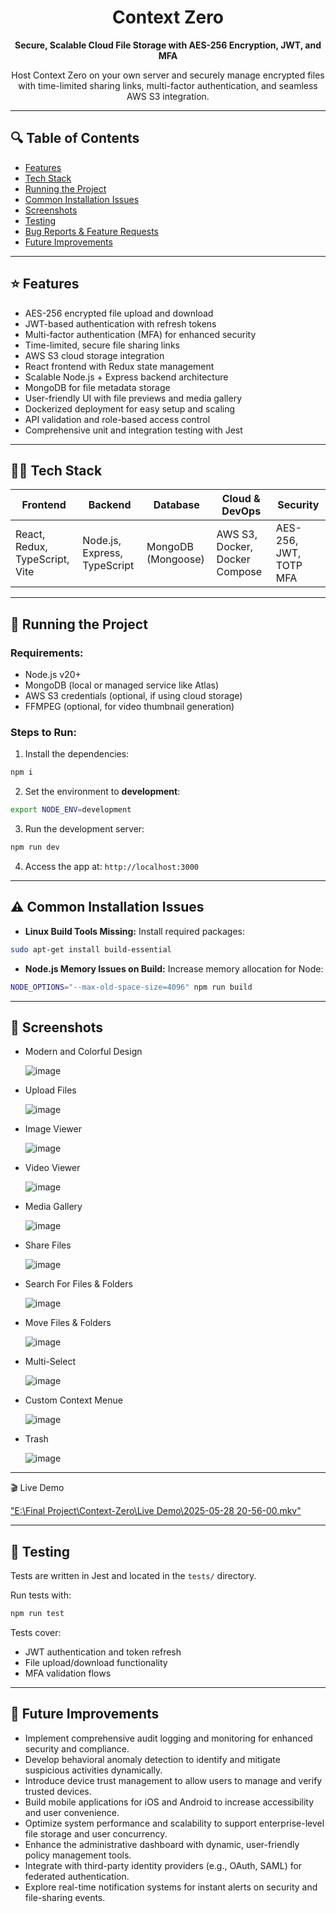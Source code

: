 <div align="center">

</div>

<div align="center">

# Context Zero

<strong>Secure, Scalable Cloud File Storage with AES-256 Encryption, JWT, and MFA</strong>

<p>Host Context Zero on your own server and securely manage encrypted files with time-limited sharing links, multi-factor authentication, and seamless AWS S3 integration.</p>



</div>

---

## 🔍 Table of Contents

- [Features](#features)  
- [Tech Stack](#tech-stack)  
- [Running the Project](#running-the-project)  
- [Common Installation Issues](#common-installation-issues)  
- [Screenshots](#screenshots)  
- [Testing](#testing)  
- [Bug Reports & Feature Requests](#bug-reports--feature-requests)  
- [Future Improvements](#known-issues--future-improvements)  

---

## ⭐️ Features

- AES-256 encrypted file upload and download  
- JWT-based authentication with refresh tokens  
- Multi-factor authentication (MFA) for enhanced security  
- Time-limited, secure file sharing links  
- AWS S3 cloud storage integration  
- React frontend with Redux state management  
- Scalable Node.js + Express backend architecture  
- MongoDB for file metadata storage  
- User-friendly UI with file previews and media gallery  
- Dockerized deployment for easy setup and scaling  
- API validation and role-based access control  
- Comprehensive unit and integration testing with Jest  

---

## 👨‍🔬 Tech Stack

| Frontend                    | Backend                   | Database     | Cloud & DevOps         | Security               |
|-----------------------------|---------------------------|--------------|------------------------|------------------------|
| React, Redux, TypeScript, Vite | Node.js, Express, TypeScript | MongoDB (Mongoose) | AWS S3, Docker, Docker Compose | AES-256, JWT, TOTP MFA |

---

## 🏃 Running the Project

### Requirements:
- Node.js v20+  
- MongoDB (local or managed service like Atlas)  
- AWS S3 credentials (optional, if using cloud storage)  
- FFMPEG (optional, for video thumbnail generation)

### Steps to Run:

1. Install the dependencies:

```bash
npm i
```

2. Set the environment to **development**:

```bash
export NODE_ENV=development
```

3. Run the development server:

```bash
npm run dev
```

4. Access the app at: `http://localhost:3000`

---

## ⚠️ Common Installation Issues

* **Linux Build Tools Missing:** Install required packages:

```bash
sudo apt-get install build-essential
```

* **Node.js Memory Issues on Build:** Increase memory allocation for Node:

```bash
NODE_OPTIONS="--max-old-space-size=4096" npm run build
```

---

## 📸 Screenshots

* Modern and Colorful Design

  ![image](https://github.com/user-attachments/assets/a7f2b63a-2e7f-4133-813b-0e72001ab957)

* Upload Files

  ![image](https://github.com/user-attachments/assets/0d4d8c06-170a-4a94-8c76-ac5ab5e7ceea)

* Image Viewer

  ![image](https://github.com/user-attachments/assets/c50c0075-a0f6-4b05-962c-3f7d870b2e10)

* Video Viewer

  ![image](https://github.com/user-attachments/assets/65292229-4c04-42a1-9513-b5c96692114a)

* Media Gallery

  ![image](https://github.com/user-attachments/assets/81f72845-9f7e-4c70-baa1-152ff6b4f325)

* Share Files

  ![image](https://github.com/user-attachments/assets/358413d2-8afd-4ac8-b7f2-d4980fc4b0f5)

* Search For Files & Folders

  ![image](https://github.com/user-attachments/assets/a181b9c1-34f6-4ed8-825e-395c08e99ad4)

* Move Files & Folders

  ![image](https://github.com/user-attachments/assets/705b649c-6222-4400-9871-753aefc7897b)

* Multi-Select

  ![image](https://github.com/user-attachments/assets/00fbaf9c-63e6-415f-a926-a5a88e2bd7d3)

* Custom Context Menue

  ![image](https://github.com/user-attachments/assets/cfac6f32-2ca6-4022-b7e3-b0eb3d30aeb6)

* Trash

  ![image](https://github.com/user-attachments/assets/870cb1d3-ba87-4af6-87ab-e7d5e6f5101b)


---

🎬 Live Demo

["E:\Final Project\Context-Zero\Live Demo\2025-05-28 20-56-00.mkv"](url)

---

## 🧪 Testing

Tests are written in Jest and located in the `tests/` directory.

Run tests with:

```bash
npm run test
```

Tests cover:
* JWT authentication and token refresh
* File upload/download functionality
* MFA validation flows

---

## 🔮 Future Improvements

* Implement comprehensive audit logging and monitoring for enhanced security and compliance.
* Develop behavioral anomaly detection to identify and mitigate suspicious activities dynamically.
* Introduce device trust management to allow users to manage and verify trusted devices.
* Build mobile applications for iOS and Android to increase accessibility and user convenience.
* Optimize system performance and scalability to support enterprise-level file storage and user concurrency.
* Enhance the administrative dashboard with dynamic, user-friendly policy management tools.
* Integrate with third-party identity providers (e.g., OAuth, SAML) for federated authentication.
* Explore real-time notification systems for instant alerts on security and file-sharing events.









